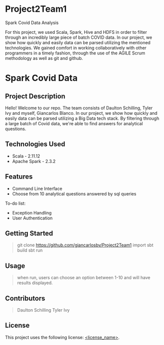# Project2Team1
Spark Covid Data Analysis

 For this project, we used Scala, Spark, Hive and HDFS in order to filter through an incredibly large piece of batch COVID data. In our project, we show how quickly and easily data can be parsed utilizing the mentioned technologies. We gained comfort in working collaboratively with other programmers in a timely fashion, through the use of the AGILE Scrum methodology as well as git and github.

# Spark Covid Data

## Project Description

Hello! Welcome to our repo. The team consists of Daulton Schilling, Tyler Ivy and myself, Giancarlos Blanco. In our project, we show how quickly and easily data can be parsed utilizing a Big Data tech stack. By filtering through a large batch of Covid data, we're able to find answers for analytical questions.

## Technologies Used

* Scala - 2.11.12
* Apache Spark - 2.3.2

## Features

* Command Line Interface
* Choose from 10 analytical questions answered by sql queries

To-do list:
* Exception Handling
* User Authentication

## Getting Started
   
> git clone https://github.com/giancarlosbv/Project2Team1
> import sbt build
> sbt
> run


## Usage

> when run, users can choose an option between 1-10 and will have results displayed.
## Contributors

> Daulton Schilling
> Tyler Ivy

## License

This project uses the following license: [<license_name>](<link>).
